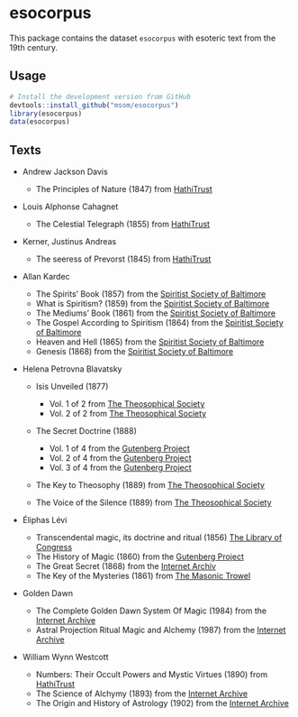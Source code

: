 # esocorpus

This package contains the dataset `esocorpus` with esoteric text from the 19th century.

## Usage

```R
# Install the development version from GitHub
devtools::install_github("msom/esocorpus")
library(esocorpus)
data(esocorpus)
```

## Texts

- Andrew Jackson Davis
  - The Principles of Nature (1847) from [HathiTrust](https://babel.hathitrust.org/cgi/pt?id=miun.aca6173.0001.001&seq=1)

- Louis Alphonse Cahagnet
  - The Celestial Telegraph (1855) from [HathiTrust](https://babel.hathitrust.org/cgi/pt?id=miun.aca6270.0001.001&seq=3)

- Kerner, Justinus Andreas
  - The seeress of Prevorst (1845) from [HathiTrust](https://babel.hathitrust.org/cgi/pt?id=loc.ark%3A%2F13960%2Ft6252sp6x&seq=7)

- Allan Kardec
  - The Spirits’ Book (1857) from the [Spiritist Society of Baltimore](https://ssbaltimore.org/e-books)
  - What is Spiritism? (1859) from the [Spiritist Society of Baltimore](https://ssbaltimore.org/e-books)
  - The Mediums’ Book (1861) from the [Spiritist Society of Baltimore](https://ssbaltimore.org/e-books)
  - The Gospel According to Spiritism (1864) from the [Spiritist Society of Baltimore](https://ssbaltimore.org/e-books)
  - Heaven and Hell (1865) from the [Spiritist Society of Baltimore](https://ssbaltimore.org/e-books)
  - Genesis (1868) from the [Spiritist Society of Baltimore](https://ssbaltimore.org/e-books)

- Helena Petrovna Blavatsky
  - Isis Unveiled (1877)
    - Vol. 1 of 2 from [The Theosophical Society](https://www.theosociety.org/pasadena/isis/isis_unveiled_volume_1.pdf)
    - Vol. 2 of 2 from [The Theosophical Society](https://www.theosociety.org/pasadena/isis/isis_unveiled_volume_2.pdf)

  - The Secret Doctrine (1888)
    - Vol. 1 of 4 from the [Gutenberg Project](https://www.gutenberg.org/ebooks/54824)
    - Vol. 2 of 4 from the [Gutenberg Project](https://www.gutenberg.org/ebooks/54488)
    - Vol. 3 of 4 from the [Gutenberg Project](https://www.gutenberg.org/ebooks/56880)

  - The Key to Theosophy (1889) from [The Theosophical Society](https://www.theosociety.org/pasadena/key/key_to_theosophy.pdf)

  - The Voice of the Silence (1889) from [The Theosophical Society](https://www.theosociety.org/pasadena/voice/VoiceoftheSilence_eBook.pdf)
- Éliphas Lévi
  - Transcendental magic, its doctrine and ritual (1856) [The Library of Congress](https://www.loc.gov/item/10016966/)
  - The History of Magic (1860) from the [Gutenberg Project](https://www.gutenberg.org/ebooks/70033)
  - The Great Secret (1868) from the [Internet Archiv](https://archive.org/details/eliphas-levi-book-collection/Eliphas%20Levi%20-%20Elements%20Of%20The%20Qabalah/)
  - The Key of the Mysteries (1861) from [The Masonic Trowel](http://www.themasonictrowel.com/ebooks/levi/Eliphas_Levi_-_The_Key_to_the_Mysteries.pdf)

- Golden Dawn
  - The Complete Golden Dawn System Of Magic (1984) from the [Internet Archive](https://archive.org/details/IsraelRegardie-TheCompleteGoldenDawnSystemOfMagic-1984)
  - Astral Projection Ritual Magic and Alchemy (1987) from the [Internet Archive](https://archive.org/stream/FrancisKing-AstralProjectionRitualMagicAndAlchemyGoldenDawnMaterial/FrancisKing-AstralProjectionRitualMagicAndAlchemyGoldenDawnMaterialByS.L.MacgregorMathersAndOthers-1987_djvu.txt)

- William Wynn Westcott
  - Numbers: Their Occult Powers and Mystic Virtues (1890) from [HathiTrust](https://babel.hathitrust.org/cgi/pt?id=hvd.hn66uv&seq=9)
  - The Science of Alchymy (1893) from the [Internet Archive](https://archive.org/details/b30588029/page/n1/mode/2up)
  - The Origin and History of Astrology (1902) from the [Internet Archive](https://archive.org/details/1902-westcott-origin-and-history-of-astrology)


